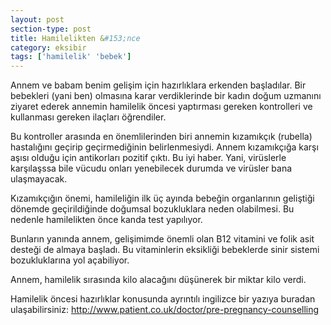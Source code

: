 ```yaml
---
layout: post
section-type: post
title: Hamilelikten &#153;nce
category: eksibir
tags: ['hamilelik' 'bebek']
---
```


Annem ve babam benim gelişim için hazırlıklara erkenden başladılar. Bir bebekleri (yani ben) olmasına karar verdiklerinde bir kadın doğum uzmanını ziyaret ederek annemin hamilelik öncesi yaptırması gereken kontrolleri ve kullanması gereken ilaçları öğrendiler.

Bu kontroller arasında en önemlilerinden biri annemin kızamıkçık (rubella) hastalığını geçirip geçirmediğinin belirlenmesiydi. Annem kızamıkçığa karşı aşısı olduğu için antikorları pozitif çıktı. Bu iyi haber. Yani, virüslerle karşılaşssa bile vücudu onları yenebilecek durumda ve virüsler bana ulaşmayacak.

Kızamıkçığın önemi, hamileliğin ilk üç ayında bebeğin organlarının geliştiği dönemde geçirildiğinde doğumsal bozukluklara neden olabilmesi. Bu nedenle hamilelikten önce kanda test yapılıyor.

Bunların yanında annem, gelişimimde önemli olan B12 vitamini ve folik asit desteği de almaya başladı. Bu vitaminlerin eksikliği bebeklerde sinir sistemi bozukluklarına yol açabiliyor.

Annem, hamilelik sırasında kilo alacağını düşünerek bir miktar kilo verdi.

Hamilelik öncesi hazırlıklar konusunda ayrıntılı ingilizce bir yazıya buradan ulaşabilirsiniz: <a href="http://www.patient.co.uk/doctor/pre-pregnancy-counselling">http://www.patient.co.uk/doctor/pre-pregnancy-counselling</a>
